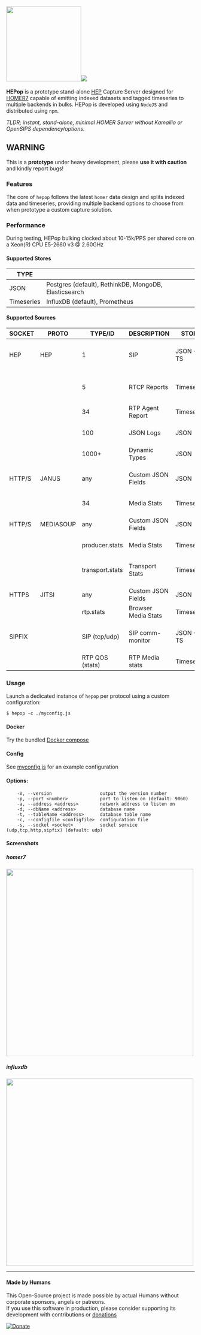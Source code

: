 

# <img src="https://user-images.githubusercontent.com/1423657/55069501-8348c400-5084-11e9-9931-fefe0f9874a7.png" width=200/><img src="https://user-images.githubusercontent.com/1423657/38167420-070b1a0c-3535-11e8-8d25-be0f38779b7b.png"/>

**HEPop** is a prototype stand-alone [HEP](https://github.com/sipcapture/hep) Capture Server designed for [HOMER7](https://github.com/sipcapture/homer) capable of emitting indexed datasets and tagged timeseries to multiple backends in bulks. HEPop is developed using `NodeJS` and distributed using `npm`.

*TLDR; instant, stand-alone, minimal HOMER Server without Kamailio or OpenSIPS dependency/options.*


## WARNING
This is a **prototype** under heavy development, please **use it with caution** and kindly report bugs!

### Features

The core of `hepop` follows the latest `homer` data design and splits indexed data and timeseries, providing multiple backend options to choose from when prototype a custom capture solution.

### Performance
During testing, HEPop bulking clocked about 10-15k/PPS per shared core on a Xeon(R) CPU E5-2660 v3 @ 2.60GHz

#### Supported Stores
| TYPE       |               |
|------------|-----------------|
| JSON       | Postgres (default), RethinkDB, MongoDB, Elasticsearch |
| Timeseries | InfluxDB (default), Prometheus |

#### Supported Sources

| SOCKET    | PROTO      | TYPE/ID         | DESCRIPTION        | STORE      | STATS                        |
|-----------|------------|-----------------|--------------------|------------|------------------------------|
| HEP       | HEP        | 1               | SIP                | JSON + TS  | SIP methods, SIP responses   |
|           |            | 5               | RTCP Reports       | Timeseries | RTCP, RTCPXR, X-RTP-Stat     |
|           |            | 34              | RTP Agent Report   | Timeseries | RTP, RTCP Stats              |
|           |            | 100             | JSON Logs          | JSON       | String, JSON Object          |
|           |            | 1000+           | Dynamic Types      | JSON       |                              |
| HTTP/S    | JANUS      | any             | Custom JSON Fields | JSON       | session_id, handle_id, opaque_id, event |
|           |            | 34              | Media Stats        | Timeseries | RTCP Statistics              |
| HTTP/S    | MEDIASOUP  | any             | Custom JSON Fields | JSON       | roomId, peerName, producerId |
|           |            | producer.stats  | Media Stats        | Timeseries | RTCP Statistics              |
|           |            | transport.stats | Transport Stats    | Timeseries | IP SRC/DST, Bytes in/out     |
| HTTPS     | JITSI      | any             | Custom JSON Fields | JSON       | report counters              |
|           |            | rtp.stats       | Browser Media Stats| Timeseries | RTCP Statistics              |
| SIPFIX    |            | SIP (tcp/udp)   | SIP comm-monitor   | JSON + TS  | SIP methods, SIP responses   |
|           |            | RTP QOS (stats) | RTP Media stats    | Timeseries | RTP, RTCP Stats              |



### Usage
Launch a dedicated instance of `hepop` per protocol using a custom configuration:
```
$ hepop -c ./myconfig.js
```
#### Docker
Try the bundled [Docker compose](https://github.com/sipcapture/homer-docker/tree/master/hepop/hom7-hep-influx)

#### Config
See [myconfig.js](https://github.com/sipcapture/HEPop/blob/master/myconfig.js) for an example configuration

#### Options:
```
    -V, --version                  output the version number
    -p, --port <number>            port to listen on (default: 9060)
    -a, --address <address>        network address to listen on
    -d, --dbName <address>         database name
    -t, --tableName <address>      database table name
    -c, --configfile <configfile>  configuration file
    -s, --socket <socket>          socket service (udp,tcp,http,sipfix) (default: udp)
```




#### Screenshots
##### homer7
<img src="https://user-images.githubusercontent.com/1423657/38173155-4f88f73e-35b9-11e8-86e1-d1d2e3013759.png" width=500/>

##### influxdb
<img src="https://user-images.githubusercontent.com/1423657/38167092-d89ebeb2-352f-11e8-8a67-7ada2fa1967e.png" width=500/>

----

#### Made by Humans
This Open-Source project is made possible by actual Humans without corporate sponsors, angels or patreons.<br>
If you use this software in production, please consider supporting its development with contributions or [donations](https://www.paypal.com/cgi-bin/webscr?cmd=_donations&business=donation%40sipcapture%2eorg&lc=US&item_name=SIPCAPTURE&no_note=0&currency_code=EUR&bn=PP%2dDonationsBF%3abtn_donateCC_LG%2egif%3aNonHostedGuest)

[![Donate](https://www.paypalobjects.com/en_US/i/btn/btn_donateCC_LG.gif)](https://www.paypal.com/cgi-bin/webscr?cmd=_donations&business=donation%40sipcapture%2eorg&lc=US&item_name=SIPCAPTURE&no_note=0&currency_code=EUR&bn=PP%2dDonationsBF%3abtn_donateCC_LG%2egif%3aNonHostedGuest) 
